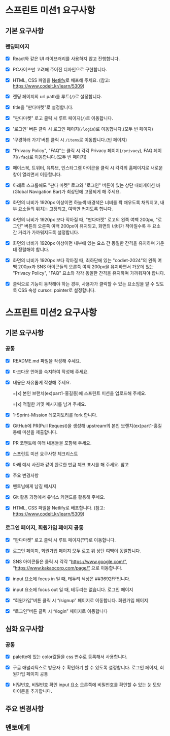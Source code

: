 # 스프린트 미션1 요구사항

## 기본 요구사항

### 랜딩페이지

- [x] React와 같은 UI 라이브러리를 사용하지 않고 진행합니다.

- [x] PC사이즈만 고려해 주어진 디자인으로 구현합니다.
- [x] HTML, CSS 파일을 [Netlify](https://www.netlify.com/)로 배포해 주세요. (참고: https://www.codeit.kr/learn/5309)
- [x] 랜딩 페이지의 url path를 루트(`/`)로 설정합니다.
- [x] title을 "판다마켓"로 설정합니다.
- [x] "판다마켓" 로고 클릭 시 루트 페이지(`/`)로 이동합니다.
- [x] '로그인' 버튼 클릭 시 로그인 페이지(`/login`)로 이동합니다.(모두 빈 페이지)
- [x] '구경하러 가기'버튼 클릭 시 `/items`로 이동합니다.(빈 페이지)
- [x] "Privacy Policy", "FAQ"는 클릭 시 각각 Privacy 페이지(`/privacy`), FAQ 페이지(`/faq`)로 이동합니다.(모두 빈 페이지)
- [x] 페이스북, 트위터, 유튜브, 인스타그램 아이콘을 클릭 시 각각의 홈페이지로 새로운 창이 열리면서 이동합니다.
- [x] 아래로 스크롤해도 "판다 마켓" 로고와 "로그인" 버튼이 있는 상단 내비게이션 바(Global Navigation Bar)가 최상단에 고정되게 해 주세요.
- [x] 화면의 너비가 1920px 이상이면 하늘색 배경색은 너비를 꽉 채우도록 채워지고, 내부 요소들의 위치는 고정되고, 여백만 커지도록 합니다.
- [x] 화면의 너비가 1920px 보다 작아질 때, "판다마켓" 로고의 왼쪽 여백 200px, "로그인" 버튼의 오른쪽 여백 200px이 유지되고, 화면의 너비가 작아질수록 두 요소 간 거리가 가까워지도록 설정합니다.
- [x] 화면의 너비가 1920px 이상이면 내부에 있는 요소 간 동일한 간격을 유지하며 가운데 정렬해야 합니다.
- [x] 화면의 너비가 1920px 보다 작아질 때, 최하단에 있는 "codiet-2024"의 왼쪽 여백 200px과 SNS 아이콘들의 오른쪽 여백 200px을 유지하면서 가운데 있는 "Privacy Policy", "FAQ" 요소와 각각 동일한 간격을 유지하며 가까워져야 합니다.
- [x] 클릭으로 기능이 동작해야 하는 경우, 사용자가 클릭할 수 있는 요소임을 알 수 있도록 CSS 속성 cursor: pointer로 설정합니다.


# 스프린트 미션2 요구사항

## 기본 요구사항

### 공통

- [x]   README.md 파일을 작성해 주세요.

- [x] 마크다운 언어를 숙지하여 작성해 주세요.  
  
- [x] 내용은 자유롭게 작성해 주세요.
  
  =[x]  본인 브랜치(ex)part1-홍길동)에 스프린트 미션을 업로드해 주세요.
  
  =[x]  적절한 커밋 메시지를 남겨 주세요.

- [x]  1-Sprint-Mission 레포지토리를 fork 합니다.

- [x]  GitHub에 PR(Pull Request)을 생성해 upstream의 본인 브랜치(ex)part1-홍길동에 미션을 제출합니다.

- [x]  PR 코멘트에 아래 내용들을 포함해 주세요.

- [x]  스프린트 미션 요구사항 체크리스트

- [x] 아래 예시 사진과 같이 완료한 만큼 체크 표시를 해 주세요. 참고
- [x]  주요 변경사항

- [x]  멘토님에게 남길 메시지

- [x]  Git 활용 과정에서 유닉스 커맨드를 활용해 주세요.

- [x]  HTML, CSS 파일을 Netlify로 배포합니다. (참고: https://www.codeit.kr/learn/5309)

### 로그인 페이지, 회원가입 페이지 공통

- [x] “판다마켓" 로고 클릭 시 루트 페이지(“/”)로 이동합니다.
- [x] 로그인 페이지, 회원가입 페이지 모두 로고 위 상단 여백이 동일합니다.
- [x] SNS 아이콘들은 클릭 시 각각 “https://www.google.com/”, “https://www.kakaocorp.com/page/” 으로 이동합니다.
- [x] input 요소에 focus in 일 때, 테두리 색상은 ##3692FF입니다.
- [x] input 요소에 focus out 일 때, 테두리는 없습니다.
로그인 페이지

- [x] “회원가입”버튼 클릭 시 “/signup” 페이지로 이동합니다.
회원가입 페이지

- [x] “로그인”버튼 클릭 시 “/login” 페이지로 이동합니다

## 심화 요구사항

### 공통

- [x] palette에 있는 color값들을 css 변수로 등록해서 사용합니다.
- [x] 구글 애널리틱스로 방문자 수 확인하기 할 수 있도록 설정합니다.
로그인 페이지, 회원가입 페이지 공통

- [x] 비밀번호, 비밀번호 확인 input 요소 오른쪽에 비밀번호를 확인할 수 있는 눈 모양 아이콘을 추가합니다.

## 주요 변경사항

## 멘토에게





